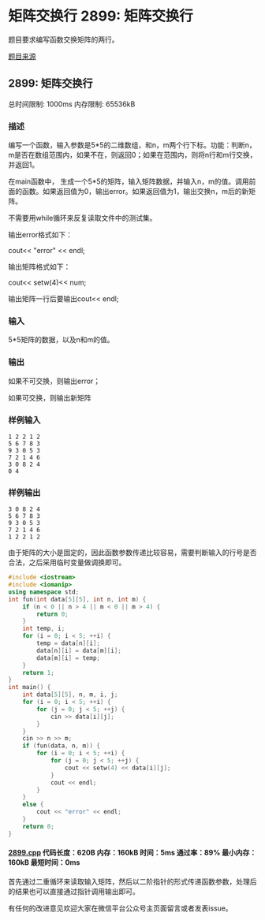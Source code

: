 # 矩阵交换行 2899: 矩阵交换行

题目要求编写函数交换矩阵的两行。

[题目来源](http://bailian.openjudge.cn/practice/2899/)

## 2899: 矩阵交换行

总时间限制: 1000ms    内存限制: 65536kB

### 描述

编写一个函数，输入参数是5*5的二维数组，和n，m两个行下标。功能：判断n，m是否在数组范围内，如果不在，则返回0；如果在范围内，则将n行和m行交换，并返回1。

在main函数中， 生成一个5*5的矩阵，输入矩阵数据，并输入n，m的值。调用前面的函数。如果返回值为0，输出error。如果返回值为1，输出交换n，m后的新矩阵。

不需要用while循环来反复读取文件中的测试集。

输出error格式如下：

cout<< "error" << endl;

输出矩阵格式如下：

cout<< setw(4)<< num;

输出矩阵一行后要输出cout<< endl;

### 输入

5*5矩阵的数据，以及n和m的值。

### 输出

如果不可交换，则输出error；

如果可交换，则输出新矩阵

### 样例输入
```
1 2 2 1 2
5 6 7 8 3
9 3 0 5 3
7 2 1 4 6
3 0 8 2 4
0 4
```
### 样例输出
```
3 0 8 2 4
5 6 7 8 3
9 3 0 5 3
7 2 1 4 6
1 2 2 1 2
```
由于矩阵的大小是固定的，因此函数参数传递比较容易，需要判断输入的行号是否合法，之后采用临时变量做调换即可。
```cpp
#include <iostream>
#include <iomanip>
using namespace std;
int fun(int data[5][5], int n, int m) {
	if (n < 0 || n > 4 || m < 0 || m > 4) {
		return 0;
	}
	int temp, i;
	for (i = 0; i < 5; ++i) {
		temp = data[n][i];
		data[n][i] = data[m][i];
		data[m][i] = temp;
	}
	return 1;
}
int main() {
	int data[5][5], n, m, i, j;
	for (i = 0; i < 5; ++i) {
		for (j = 0; j < 5; ++j) {
			cin >> data[i][j];
		}
	}
	cin >> n >> m;
	if (fun(data, n, m)) {
		for (i = 0; i < 5; ++i) {
			for (j = 0; j < 5; ++j) {
				cout << setw(4) << data[i][j];
			}
			cout << endl;
		}
	}
	else {
		cout << "error" << endl;
	}
	return 0;
}
```
#### [2899.cpp](/Code/2800-2899/2899.cpp) 代码长度：620B 内存：160kB 时间：5ms 通过率：89% 最小内存：160kB  最短时间：0ms

首先通过二重循环来读取输入矩阵，然后以二阶指针的形式传递函数参数，处理后的结果也可以直接通过指针调用输出即可。

有任何的改进意见欢迎大家在微信平台公众号主页面留言或者发表issue。
